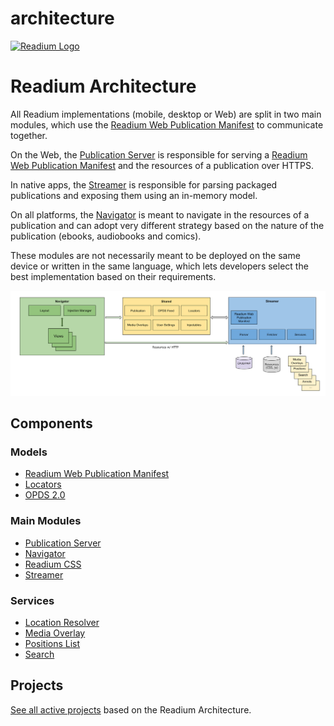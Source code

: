 # architecture

[![Readium Logo](https://readium.org/assets/logos/readium-logo.png)](https://readium.org)

# Readium Architecture

All Readium implementations (mobile, desktop or Web) are split in two main modules, which use the [Readium Web Publication Manifest](https://readium.org/webpub-manifest/) to communicate together.

On the Web, the [Publication Server](server) is responsible for serving a [Readium Web Publication Manifest](https://readium.org/webpub-manifest/) and the resources of a publication over HTTPS.

In native apps, the [Streamer](streamer) is responsible for parsing packaged publications and exposing them using an in-memory model.

On all platforms, the [Navigator](navigator) is meant to navigate in the resources of a publication and can adopt very different strategy based on the nature of the publication (ebooks, audiobooks and comics).

These modules are not necessarily meant to be deployed on the same device or written in the same language, which lets developers select the best implementation based on their requirements.

![Diagram of the Readium Architecture](images/architecture.svg)

## Components

### Models

* [Readium Web Publication Manifest](https://readium.org/webpub-manifest)
* [Locators](locators)
* [OPDS 2.0](https://drafts.opds.io/opds-2.0)

### Main Modules

* [Publication Server](server)
* [Navigator](navigator)
* [Readium CSS](https://readium.org/readium-css)
* [Streamer](streamer)


### Services

* [Location Resolver](locators/resolver.md)
* [Media Overlay](media-overlay)
* [Positions List](positions)
* [Search](search)

## Projects

[See all active projects](projects.md) based on the Readium Architecture.
